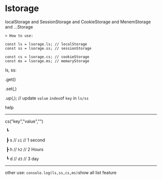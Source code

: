 # lstorage
localStorage and SessionStorage and CookieStorage and MenemStorage and ...Storage

```
> How to use:

const ls = lsorage.ls; // localStorage
const ss = lsorage.ss; // sessionStorage

const cs = lsorage.cs; // cookieStorage
const ms = lsorage.ms; // memaryStorage
```

ls, ss:

.get(<key>)

.set(<key>,<value>)

.up(<key>,<index><value>);  // update  `value` `index`of `key` in `ls/ss`

help

---

cs("key","value","<time>")

​									┗ <time> 

​											┣  s<num> // `s1` // 1 second

​											┣  h<num> // `h2` // 2 Hours

​											┗  d<num> // `d3` // 3 day

---

other use: `console.log(ls,ss,cs,ms)`show all list feature

